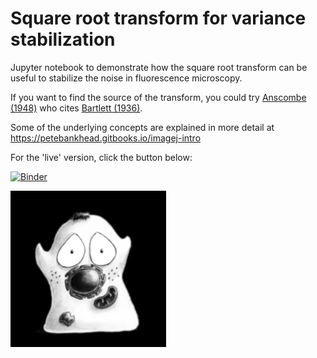# Square root transform for variance stabilization

Jupyter notebook to demonstrate how the square root transform can be useful to stabilize the noise in fluorescence microscopy.

If you want to find the source of the transform, you could try [Anscombe (1948)](https://doi.org/10.1093/biomet/35.3-4.246) who cites [Bartlett (1936)](https://doi.org/10.2307/2983678).

Some of the underlying concepts are explained in more detail at https://petebankhead.gitbooks.io/imagej-intro

For the 'live' version, click the button below:

[![Binder](https://mybinder.org/badge_logo.svg)](https://mybinder.org/v2/gh/petebankhead/square-roots/HEAD?filepath=Square%20roots.ipynb)

![Cell](happy_cell.png)

```python

```
